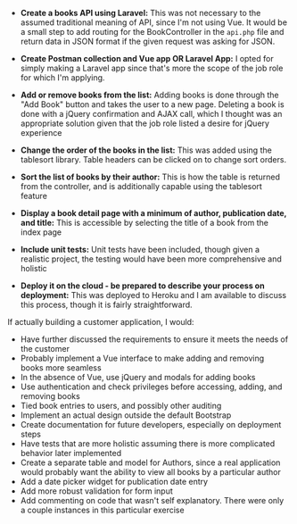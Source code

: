 

* **Create a books API using Laravel:** This was not necessary to the assumed traditional meaning of API, since I'm not using Vue. It would be a small step to add routing for the BookController in the `api.php` file and return data in JSON format if the given request was asking for JSON. 

* **Create Postman collection and Vue app OR Laravel App:** I opted for simply making a Laravel app since that's more the scope of the job role for which I'm applying. 

* **Add or remove books from the list:** Adding books is done through the "Add Book" button and takes the user to a new page. Deleting a book is done with a jQuery confirmation and AJAX call, which I thought was an appropriate solution given that the job role listed a desire for jQuery experience

* **Change the order of the books in the list:** This was added using the tablesort library. Table headers can be clicked on to change sort orders.

* **Sort the list of books by their author:** This is how the table is returned from the controller, and is additionally capable using the tablesort feature

* **Display a book detail page with a minimum of author, publication date, and title:** This is accessible by selecting the title of a book from the index page

* **Include unit tests:** Unit tests have been included, though given a realistic project, the testing would have been more comprehensive and holistic

* **Deploy it on the cloud - be prepared to describe your process on deployment:** This was deployed to Heroku and I am available to discuss this process, though it is fairly straightforward. 

If actually building a customer application, I would:

* Have further discussed the requirements to ensure it meets the needs of the customer
* Probably implement a Vue interface to make adding and removing books more seamless
* In the absence of Vue, use jQuery and modals for adding books
* Use authentication and check privileges before accessing, adding, and removing books
* Tied book entries to users, and possibly other auditing
* Implement an actual design outside the default Bootstrap
* Create documentation for future developers, especially on deployment steps
* Have tests that are more holistic assuming there is more complicated behavior later implemented
* Create a separate table and model for Authors, since a real application would probably want the ability to view all books by a particular author
* Add a date picker widget for publication date entry
* Add more robust validation for form input
* Add commenting on code that wasn't self explanatory. There were only a couple instances in this particular exercise
